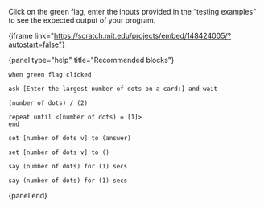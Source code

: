 Click on the green flag, enter the inputs provided in the “testing examples” to see the expected output of your program.

{iframe link="https://scratch.mit.edu/projects/embed/148424005/?autostart=false"}

{panel type="help" title="Recommended blocks"}

```scratch:split:random
when green flag clicked

ask [Enter the largest number of dots on a card:] and wait

(number of dots) / (2)

repeat until <(number of dots) = [1]>
end
```

```scratch:split:random
set [number of dots v] to (answer)

set [number of dots v] to ()
```

```scratch:split
say (number of dots) for (1) secs

say (number of dots) for (1) secs
```

{panel end}
